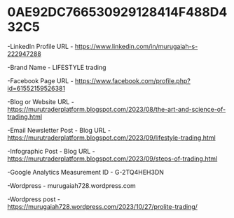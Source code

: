 # 0AE92DC766530929128414F488D432C5
-LinkedIn Profile URL - https://www.linkedin.com/in/murugaiah-s-222947288

-Brand Name - LIFESTYLE trading

-Facebook Page URL - https://www.facebook.com/profile.php?id=61552159526381

-Blog or Website URL - https://murutraderplatform.blogspot.com/2023/08/the-art-and-science-of-trading.html

-Email Newsletter Post - Blog URL - https://murutraderplatform.blogspot.com/2023/09/lifestyle-trading.html

-Infographic Post - Blog URL - https://murutraderplatform.blogspot.com/2023/09/steps-of-trading.html

-Google Analytics Measurement ID - G-2TQ4HEH3DN

-Wordpress - murugaiah728.wordpress.com

-Wordpress post - https://murugaiah728.wordpress.com/2023/10/27/prolite-trading/

